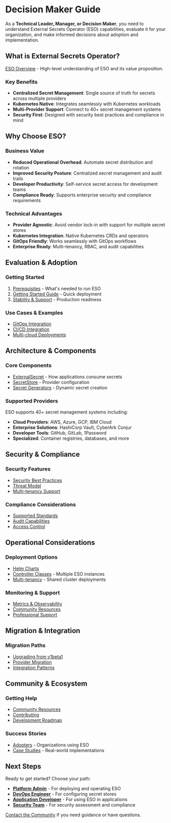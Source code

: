 # Decision Maker Guide

As a **Technical Leader, Manager, or Decision Maker**, you need to understand External Secrets Operator (ESO) capabilities, evaluate it for your organization, and make informed decisions about adoption and implementation.

## What is External Secrets Operator?

[ESO Overview](../introduction/overview.md) - High-level understanding of ESO and its value proposition.

### Key Benefits
- **Centralized Secret Management**: Single source of truth for secrets across multiple providers
- **Kubernetes Native**: Integrates seamlessly with Kubernetes workloads
- **Multi-Provider Support**: Connect to 40+ secret management systems
- **Security First**: Designed with security best practices and compliance in mind

## Why Choose ESO?

### Business Value
- **Reduced Operational Overhead**: Automate secret distribution and rotation
- **Improved Security Posture**: Centralized secret management and audit trails
- **Developer Productivity**: Self-service secret access for development teams
- **Compliance Ready**: Supports enterprise security and compliance requirements

### Technical Advantages
- **Provider Agnostic**: Avoid vendor lock-in with support for multiple secret stores
- **Kubernetes Integration**: Native Kubernetes CRDs and operators
- **GitOps Friendly**: Works seamlessly with GitOps workflows
- **Enterprise Ready**: Multi-tenancy, RBAC, and audit capabilities

## Evaluation & Adoption

### Getting Started
1. [Prerequisites](../introduction/prerequisites.md) - What's needed to run ESO
2. [Getting Started Guide](../introduction/getting-started.md) - Quick deployment
3. [Stability & Support](../introduction/stability-support.md) - Production readiness

### Use Cases & Examples
- [GitOps Integration](../examples/gitops-using-fluxcd.md)
- [CI/CD Integration](../examples/jenkins-kubernetes-credentials.md)
- [Multi-cloud Deployments](../guides/multi-tenancy.md)

## Architecture & Components

### Core Components
- [ExternalSecret](../api/externalsecret.md) - How applications consume secrets
- [SecretStore](../api/secretstore.md) - Provider configuration
- [Secret Generators](../guides/generator.md) - Dynamic secret creation

### Supported Providers
ESO supports 40+ secret management systems including:
- **Cloud Providers**: AWS, Azure, GCP, IBM Cloud
- **Enterprise Solutions**: HashiCorp Vault, CyberArk Conjur
- **Developer Tools**: GitHub, GitLab, 1Password
- **Specialized**: Container registries, databases, and more

## Security & Compliance

### Security Features
- [Security Best Practices](../guides/security-best-practices.md)
- [Threat Model](../guides/threat-model.md)
- [Multi-tenancy Support](../guides/multi-tenancy.md)

### Compliance Considerations
- [Supported Standards](../introduction/stability-support.md)
- [Audit Capabilities](../api/metrics.md)
- [Access Control](../guides/security-best-practices.md#rbac-and-access-control)

## Operational Considerations

### Deployment Options
- [Helm Charts](../introduction/getting-started.md#install-external-secrets-operator)
- [Controller Classes](../guides/controller-class.md) - Multiple ESO instances
- [Multi-tenancy](../guides/multi-tenancy.md) - Shared cluster deployments

### Monitoring & Support
- [Metrics & Observability](../api/metrics.md)
- [Community Resources](../eso-tools.md)
- [Professional Support](../introduction/stability-support.md)

## Migration & Integration

### Migration Paths
- [Upgrading from v1beta1](../guides/v1beta1.md)
- [Provider Migration](../guides/security-best-practices.md#migration-considerations)
- [Integration Patterns](../examples/gitops-using-fluxcd.md)

## Community & Ecosystem

### Getting Help
- [Community Resources](../eso-tools.md)
- [Contributing](../contributing/process.md)
- [Development Roadmap](../contributing/roadmap.md)

### Success Stories
- [Adopters](../ADOPTERS.md) - Organizations using ESO
- [Case Studies](../eso-blogs.md) - Real-world implementations

## Next Steps

Ready to get started? Choose your path:

- [**Platform Admin**](../personas/platform-admin.md) - For deploying and operating ESO
- [**DevOps Engineer**](../personas/devops-engineer.md) - For configuring secret stores
- [**Application Developer**](../personas/app-developer.md) - For using ESO in applications
- [**Security Team**](../personas/security-team.md) - For security assessment and compliance

[Contact the Community](../contributing/calendar.md) if you need guidance or have questions.
